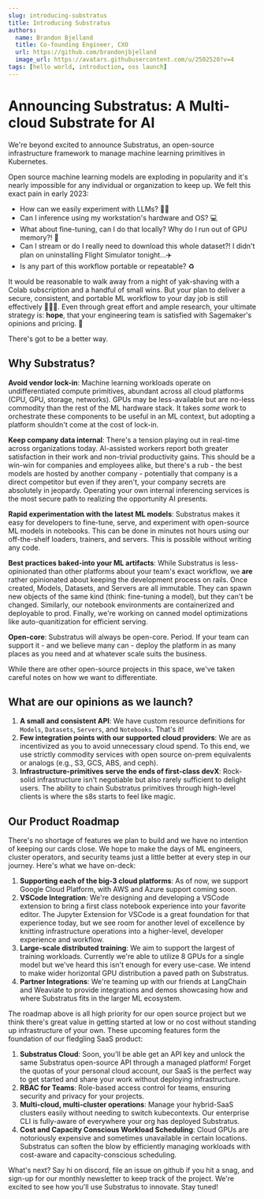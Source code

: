 ```yaml
---
slug: introducing-substratus
title: Introducing Substratus
authors:
  name: Brandon Bjelland
  title: Co-founding Engineer, CXO
  url: https://github.com/brandonjbjelland
  image_url: https://avatars.githubusercontent.com/u/2502520?v=4
tags: [hello world, introduction, oss launch]
---
```

# Announcing Substratus: A Multi-cloud Substrate for AI

We're beyond excited to announce Substratus, an open-source infrastructure
framework to manage machine learning primitives in Kubernetes.

Open source machine learning models are exploding in popularity and it's nearly
impossible for any individual or organization to keep up. We felt this exact
pain in early 2023:

* How can we easily experiment with LLMs? 👩‍🔬
* Can I inference using my workstation's hardware and OS? 💻
* What about fine-tuning, can I do that locally? Why do I run out of GPU
  memory?! 📏
* Can I stream or do I really need to download this whole dataset?! I didn't
  plan on uninstalling Flight Simulator tonight...✈️
* Is any part of this workflow portable or repeatable? ♻️

It would be reasonable to walk away from a night of yak-shaving with a Colab
subscription and a handful of small wins. But your plan to deliver a secure,
consistent, and portable ML workflow to your day job is still effectively
🤷🏾‍♀️. Even through great effort and ample research, your ultimate strategy
is: **hope**, that your engineering team is satisfied with Sagemaker's opinions
and pricing. 💸

There's got to be a better way.

## Why Substratus?

**Avoid vendor lock-in**: Machine learning workloads operate on undifferentiated
compute primitives, abundant across all cloud platforms (CPU, GPU, storage,
networks). GPUs may be less-available but are no-less commodity than the rest of
the ML hardware stack. It takes *some* work to orchestrate these components to
be useful in an ML context, but adopting a platform shouldn't come at the cost
of lock-in.

**Keep company data internal**: There's a tension playing out in real-time
across organizations today. AI-assisted workers report both greater satisfaction
in their work and non-trivial productivity gains. This should be a win-win for
companies and employees alike, but there's a rub - the best models are hosted by
another company - potentially that company is a direct competitor but even if
they aren't, your company secrets are absolutely in jeopardy. Operating your own
internal inferencing services is the most secure path to realizing the
opportunity AI presents.

**Rapid experimentation with the latest ML models**: Substratus makes it easy
for developers to fine-tune, serve, and experiment with open-source ML models in
notebooks. This can be done in minutes not hours using our off-the-shelf
loaders, trainers, and servers. This is possible without writing any code.

**Best practices baked-into your ML artifacts**: While Substratus is
less-opinionated than other platforms about your team's exact workflow, we
**are** rather opinionated about keeping the development process on rails. Once
created, Models, Datasets, and Servers are all immutable. They can spawn new
objects of the same kind (think: fine-tuning a model), but they can't be
changed. Similarly, our notebook environments are containerized and deployable
to prod. Finally, we're working on canned model optimizations like
auto-quanitization for efficient serving.

**Open-core**: Substratus will always be open-core. Period. If your team can
support it - and we believe many can - deploy the platform in as many places as
you need and at whatever scale suits the business.

While there are other open-source projects in this space, we've taken careful
notes on how we want to differentiate.

## What are our opinions as we launch?

1. **A small and consistent API**: We have custom resource definitions for
   `Models`, `Datasets`, `Servers`, and `Notebooks`. That's it!
2. **Few integration points with our supported cloud providers**: We are as
   incentivized as you to avoid unnecessary cloud spend. To this end, we use
   strictly commodity services with open source on-prem equivalents or analogs
   (e.g., S3, GCS, ABS, and ceph).
3. **Infrastructure-primitives serve the ends of first-class devX**: Rock-solid
   infrastructure isn't negotiable but also rarely sufficient to delight users.
   The ability to chain Substratus primitives through high-level clients is
   where the s8s starts to feel like magic.

## Our Product Roadmap

There's no shortage of features we plan to build and we have no intention of
keeping our cards close. We hope to make the days of ML engineers, cluster
operators, and security teams just a little better at every step in our journey.
Here's what we have on-deck:

1. **Supporting each of the big-3 cloud platforms**: As of now, we support
  Google Cloud Platform, with AWS and Azure support coming soon.
2. **VSCode Integration**: We're designing and developing a VSCode extension to
  bring a first class notebook experience into your favorite editor. The Jupyter
   Extension for VSCode is a great foundation for that experience today, but we
   see room for another level of excellence by knitting infrastructure
   operations into a higher-level, developer experience and workflow.
3. **Large-scale distributed training**: We aim to support the largest of
  training workloads. Currently we're able to utilize 8 GPUs for a single model
  but we've heard this isn't enough for every use-case. We intend to make wider
  horizontal GPU distribution a paved path on Substratus.
4. **Partner Integrations**: We're teaming up with our friends at LangChain and
   Weaviate to provide integrations and demos showcasing how and where
   Substratus fits in the larger ML ecosystem.

The roadmap above is all high priority for our open source project but we think
there's great value in getting started at low or no cost without standing up
infrastructure of your own. These upcoming features form the foundation of our
fledgling SaaS product:

1. **Substratus Cloud**: Soon, you'll be able get an API key and unlock the same
   Substratus open-source API through a managed platform! Forget the quotas of
   your personal cloud account, our SaaS is the perfect way to get started and
   share your work without deploying infrastructure.
2. **RBAC for Teams**: Role-based access control for teams, ensuring security
   and privacy for your projects.
3. **Multi-cloud, multi-cluster operations**: Manage your hybrid-SaaS clusters
  easily without needing to switch kubecontexts. Our enterprise CLI is
  fully-aware of everywhere your org has deployed Substratus.
4. **Cost and Capacity Conscious Workload Scheduling**: Cloud GPUs are
   notoriously expensive and sometimes unavailable in certain locations.
   Substratus can soften the blow by efficiently managing workloads with
   cost-aware and capacity-conscious scheduling.

What's next? Say hi on discord, file an issue on github if you hit a snag, and
sign-up for our monthly newsletter to keep track of the project. We're excited
to see how you'll use Substratus to innovate. Stay tuned!
